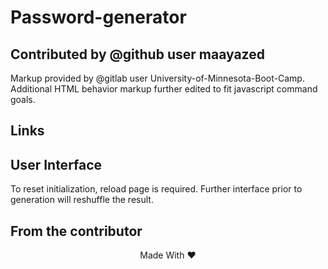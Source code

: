 # Password-generator
## Contributed by @github user maayazed

Markup provided by @gitlab user University-of-Minnesota-Boot-Camp. Additional HTML behavior markup further edited to fit javascript command goals. 

## Links


## User Interface
To reset initialization, reload page is required. Further interface prior to generation will reshuffle the result.

## From the contributor

<div align='center'>
Made With ❤️
</div>
